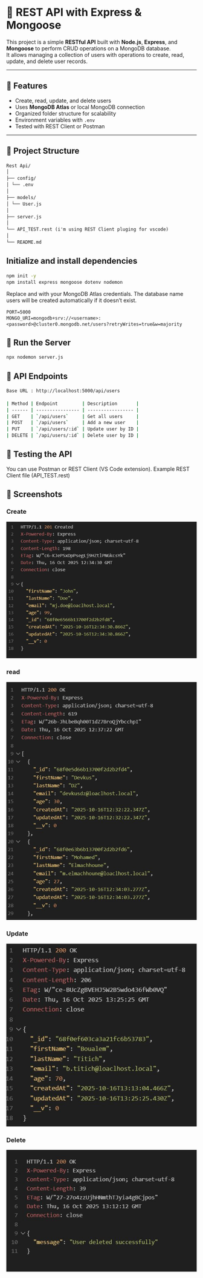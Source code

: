 # 🧩 REST API with Express & Mongoose

This project is a simple **RESTful API** built with **Node.js**, **Express**, and **Mongoose** to perform CRUD operations on a MongoDB database.  
It allows managing a collection of users with operations to create, read, update, and delete user records.

---

## 🚀 Features

- Create, read, update, and delete users
- Uses **MongoDB Atlas** or local MongoDB connection
- Organized folder structure for scalability
- Environment variables with `.env`
- Tested with REST Client or Postman

---

## 📁 Project Structure

```markdown
Rest Api/
│
├── config/
│ └── .env
│
├── models/
│ └── User.js
│
├── server.js
│
└── API_TEST.rest (i'm using REST Client pluging for vscode)
│
└── README.md
```

## Initialize and install dependencies

```bash
npm init -y
npm install express mongoose dotenv nodemon
```

Replace <username> and <password> with your MongoDB Atlas credentials.
The database name users will be created automatically if it doesn’t exist.

```env
PORT=5000
MONGO_URI=mongodb+srv://<username>:<password>@cluster0.mongodb.net/users?retryWrites=true&w=majority
```

## 🧠 Run the Server

```bash
npx nodemon server.js
```

## 🧱 API Endpoints

```bash
Base URL : http://localhost:5000/api/users

| Method | Endpoint         | Description       |
| ------ | ---------------- | ----------------- |
| GET    | `/api/users`     | Get all users     |
| POST   | `/api/users`     | Add a new user    |
| PUT    | `/api/users/:id` | Update user by ID |
| DELETE | `/api/users/:id` | Delete user by ID |
```

## 🧪 Testing the API

You can use Postman or REST Client (VS Code extension).
Example REST Client file (API_TEST.rest)

## 📸 Screenshots

### Create

![post request](./screenshots/post.JPG)

### read

![get request](./screenshots/get.JPG)

### Update

![put request](./screenshots/put.JPG)

### Delete

![delete request](./screenshots/delete.JPG)
